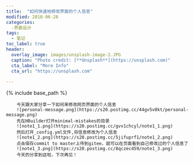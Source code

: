 ```yaml
---
title:  "如何快速地修改界面的个人信息"
modified: 2018-06-28 
categories: 
  -界面设计
tags:
  - 笔记
toc_label: true
header:
  overlay_image: images/unsplash-image-2.JPG
  caption: "Photo credit: [**Unsplash**](https://unsplash.com)"
  cta_label: "More Info"
  cta_url: "https://unsplash.com"
  
---
```


{% include base_path %}



        今天跟大家分享一下如何来修改网页界面的个人信息	
		![personal-message.png](https://s20.postimg.cc/44gv5v0kt/personal-message.png)
	    先在HBuilder打开minimal-mistakes的目录
	    ![note1_1.png](https://s20.postimg.cc/gvv1chcyl/note1_1.png)
	    然后打开_config.yml文件,将信息修改为个人信息
	    ![note1_2.png](https://s20.postimg.cc/5jifuprf1/note1_2.png)
	    点击保存commit to master上传到gitee，就可以在页面看到自己修改过的个人信息了
	    ![note1_3.png](https://s20.postimg.cc/8qczec459/note1_3.png)
        今天的分享到这啦，下次再见！





